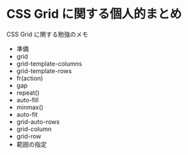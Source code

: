 # CSS Grid に関する個人的まとめ

CSS Grid に関する勉強のメモ

- 準備
- grid
- grid-template-columns
- grid-template-rows
- fr(action)
- gap
- repeat()
- auto-fill
- minmax()
- auto-fit
- grid-auto-rows
- grid-column
- grid-row
- 範囲の指定
